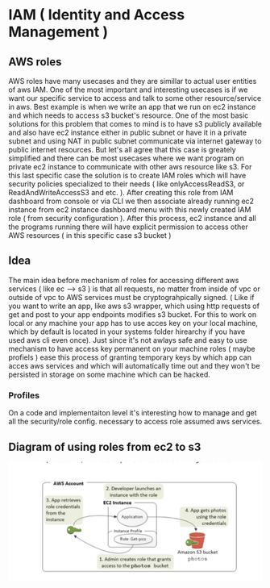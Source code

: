 # IAM ( Identity and Access Management )



## AWS roles
AWS roles have many usecases and they are simillar to actual user entities of aws IAM. One of the most important and interesting usecases is if
we want our specific service to access and talk to some other resource/service in aws. Best example is when we write an app that we run on ec2 instance and which needs to access
s3 bucket's resource. One of the most basic solutions for this problem that comes to mind is to have s3 publicly available and also have ec2 instance either in public subnet or
have it in a private subnet and using NAT in public subnet communicate via internet gateway to public internet resources. But let's all agree that this case is greately
simplified and there can be most usecases where we want program on private ec2 instance to communicate with other aws resource like s3.
For this last specific case the solution is to create IAM roles which will have security policies specialized to their needs ( like onlyAccessReadS3, or ReadAndWriteAccessS3 and etc. ).
After creating this role from IAM dashboard from console or via CLI we then associate already running ec2 instance from ec2 instance dashboard menu with this newly created IAM role ( from 
security configuration ). After this process, ec2 instance and all the programs running there will have explicit permission to access other AWS resources ( in this specific case s3 bucket ) 

## Idea
The main idea before mechanism of roles for accessing different aws services ( like ec --> s3 ) is that all requests, no matter from inside of vpc or outside of vpc to AWS services must
be cryptograhpically signed. ( Like if you want to write an app, like aws s3 wrapper, which using http requests of get and post to your app endpoints modifies s3 bucket. For this to work on
local or any machine your app has to use acces key on your local machine, which by default is located in your systems folder hirearchy if you have used aws cli even once). Just since it's not awlays
safe and easy to use mechanism to have access key permanent on your machine roles ( maybe profiels ) ease this process of granting temporary keys by which app can acces aws services and which will
automatically time out and they won't be persisted in storage on some machine which can be hacked. 

### Profiles
On a code  and implementaiton level it's interesting how to manage and get all the security/role config. necessary to access role assumed aws services.

## Diagram of using roles from ec2 to s3
![ec2->s3](./diagram.png)
